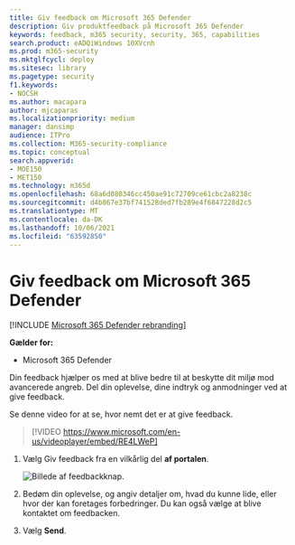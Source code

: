 ```yaml
---
title: Giv feedback om Microsoft 365 Defender
description: Giv produktfeedback på Microsoft 365 Defender
keywords: feedback, m365 security, security, 365, capabilities
search.product: eADQiWindows 10XVcnh
ms.prod: m365-security
ms.mktglfcycl: deploy
ms.sitesec: library
ms.pagetype: security
f1.keywords:
- NOCSH
ms.author: macapara
author: mjcaparas
ms.localizationpriority: medium
manager: dansimp
audience: ITPro
ms.collection: M365-security-compliance
ms.topic: conceptual
search.appverid:
- MOE150
- MET150
ms.technology: m365d
ms.openlocfilehash: 68a6d080346cc450ae91c72709ce61cbc2a8238c
ms.sourcegitcommit: d4b867e37bf741528ded7fb289e4f6847228d2c5
ms.translationtype: MT
ms.contentlocale: da-DK
ms.lasthandoff: 10/06/2021
ms.locfileid: "63592850"
---
```

# <a name="provide-feedback-on-microsoft-365-defender"></a>Giv feedback om Microsoft 365 Defender

[!INCLUDE [Microsoft 365 Defender rebranding](../includes/microsoft-defender.md)]


**Gælder for:**
- Microsoft 365 Defender

Din feedback hjælper os med at blive bedre til at beskytte dit miljø mod avancerede angreb. Del din oplevelse, dine indtryk og anmodninger ved at give feedback.

Se denne video for at se, hvor nemt det er at give feedback.

> [!VIDEO https://www.microsoft.com/en-us/videoplayer/embed/RE4LWeP]


1. Vælg Giv feedback fra en vilkårlig del **af portalen**. 

    ![Billede af feedbackknap.](../../media/feedback.png)

2. Bedøm din oplevelse, og angiv detaljer om, hvad du kunne lide, eller hvor der kan foretages forbedringer. Du kan også vælge at blive kontaktet om feedbacken. 

3. Vælg **Send**.
